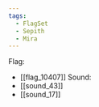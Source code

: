 ```yaml
---
tags:
  - FlagSet
  - Sepith
  - Mira
---
```

Flag:
- [[flag_10407]]
Sound:
- [[sound_43]]
- [[sound_17]]
